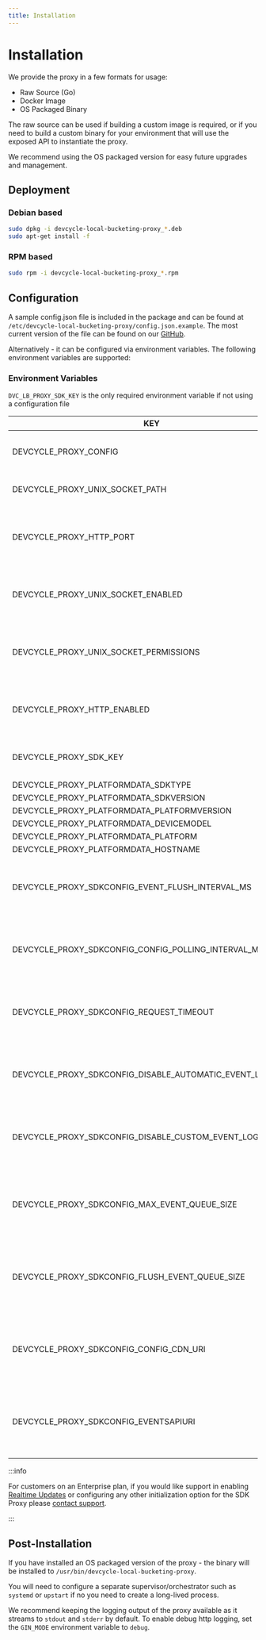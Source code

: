 ```yaml
---
title: Installation 
---
```


# Installation

We provide the proxy in a few formats for usage:

- Raw Source (Go)
- Docker Image
- OS Packaged Binary

The raw source can be used if building a custom image is required, or if you need to build a custom binary for
your environment that will use the exposed API to instantiate the proxy.

We recommend using the OS packaged version for easy future upgrades and management.

## Deployment

### Debian based

```bash
sudo dpkg -i devcycle-local-bucketing-proxy_*.deb
sudo apt-get install -f
```

### RPM based

```bash
sudo rpm -i devcycle-local-bucketing-proxy_*.rpm
```

## Configuration

A sample config.json file is included in the package and can be found
at `/etc/devcycle-local-bucketing-proxy/config.json.example`. The most current
version of the file can be found on
our [GitHub](https://github.com/DevCycleHQ/local-bucketing-proxy/blob/main/config.json.example).

Alternatively - it can be configured via environment variables. The following environment variables are supported:

### Environment Variables

`DVC_LB_PROXY_SDK_KEY` is the only required environment variable if not using a configuration file

| KEY                                                      | TYPE          | DEFAULT | REQUIRED | DESCRIPTION                                                                     |
|----------------------------------------------------------|---------------|---------|----------|---------------------------------------------------------------------------------|
| DEVCYCLE_PROXY_CONFIG                                    | String        |         |          | The path to a JSON configuration file.                                          |
| DEVCYCLE_PROXY_UNIX_SOCKET_PATH                          | String        |         |          | The path to the Unix socket.                                                    |
| DEVCYCLE_PROXY_HTTP_PORT                                 | Integer       | 8080    |          | The port to listen on for HTTP requests. Defaults to 8080.                      |
| DEVCYCLE_PROXY_UNIX_SOCKET_ENABLED                       | True or False | false   |          | Whether to enable the Unix socket. Defaults to false.                           |
| DEVCYCLE_PROXY_UNIX_SOCKET_PERMISSIONS                   | String        | 0755    |          | The permissions to set on the Unix socket. Defaults to 0755                     |
| DEVCYCLE_PROXY_HTTP_ENABLED                              | True or False | true    |          | Whether to enable the HTTP server. Defaults to true.                            |
| DEVCYCLE_PROXY_SDK_KEY                                   | String        |         | true     | The Server SDK key to use for this instance.                                    |
| DEVCYCLE_PROXY_PLATFORMDATA_SDKTYPE                      | String        |         |          |                                                                                 |
| DEVCYCLE_PROXY_PLATFORMDATA_SDKVERSION                   | String        |         |          |                                                                                 |
| DEVCYCLE_PROXY_PLATFORMDATA_PLATFORMVERSION              | String        |         |          |                                                                                 |
| DEVCYCLE_PROXY_PLATFORMDATA_DEVICEMODEL                  | String        |         |          |                                                                                 |
| DEVCYCLE_PROXY_PLATFORMDATA_PLATFORM                     | String        |         |          |                                                                                 |
| DEVCYCLE_PROXY_PLATFORMDATA_HOSTNAME                     | String        |         |          |                                                                                 |
| DEVCYCLE_PROXY_SDKCONFIG_EVENT_FLUSH_INTERVAL_MS         | Duration      |         |          | The interval at which events are flushed to the events api in milliseconds.     |
| DEVCYCLE_PROXY_SDKCONFIG_CONFIG_POLLING_INTERVAL_MS      | Duration      |         |          | The interval at which the SDK polls the config CDN for updates in milliseconds. |
| DEVCYCLE_PROXY_SDKCONFIG_REQUEST_TIMEOUT                 | Duration      |         |          | The timeout for requests to the config CDN and events API in milliseconds.      |
| DEVCYCLE_PROXY_SDKCONFIG_DISABLE_AUTOMATIC_EVENT_LOGGING | True or False | false   |          | Whether to disable automatic event logging. Defaults to false.                  |
| DEVCYCLE_PROXY_SDKCONFIG_DISABLE_CUSTOM_EVENT_LOGGING    | True or False | false   |          | Whether to disable custom event logging. Defaults to false.                     |
| DEVCYCLE_PROXY_SDKCONFIG_MAX_EVENT_QUEUE_SIZE            | Integer       |         |          | The maximum number of events to be in the queue before dropping events.         |
| DEVCYCLE_PROXY_SDKCONFIG_FLUSH_EVENT_QUEUE_SIZE          | Integer       |         |          | The minimum number of events to be in the queue before flushing events.         |
| DEVCYCLE_PROXY_SDKCONFIG_CONFIG_CDN_URI                  | String        |         |          | The URI of the Config CDN - leave unspecified if not needing an outbound proxy. |
| DEVCYCLE_PROXY_SDKCONFIG_EVENTSAPIURI                    | String        |         |          | The URI of the Events API - leave unspecified if not needing an outbound proxy. |

:::info

For customers on an Enterprise plan, if you would like support in enabling [Realtime Updates](https://docs.devcycle.com/sdk/features#realtime-updates) or 
configuring any other initialization option for the SDK Proxy please [contact support](mailto:support@devcycle.com).

:::

## Post-Installation

If you have installed an OS packaged version of the proxy - the binary will be installed
to `/usr/bin/devcycle-local-bucketing-proxy`.

You will need to configure a separate supervisor/orchestrator such as `systemd` or `upstart` if no you need to create a
long-lived process.

We recommend keeping the logging output of the proxy available as it streams to `stdout` and `stderr` by default.
To enable debug http logging, set the `GIN_MODE` environment variable to `debug`.
